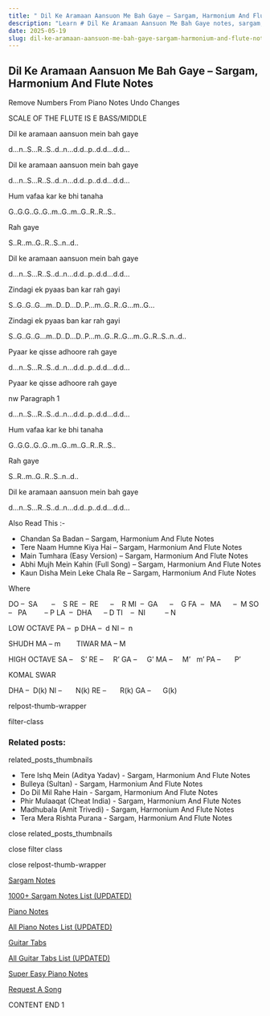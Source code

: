 ```yaml
---
title: " Dil Ke Aramaan Aansuon Me Bah Gaye – Sargam, Harmonium And Flute Notes"
description: "Learn # Dil Ke Aramaan Aansuon Me Bah Gaye notes, sargam, harmonium notations and flute notes. Easy step-by-step tutorial for beginners."
date: 2025-05-19
slug: dil-ke-aramaan-aansuon-me-bah-gaye-sargam-harmonium-and-flute-notes
---
```


## Dil Ke Aramaan Aansuon Me Bah Gaye – Sargam, Harmonium And Flute Notes

Remove Numbers From Piano Notes
Undo Changes

SCALE OF THE FLUTE IS E BASS/MIDDLE

Dil ke aramaan aansuon mein bah gaye

d…n..S…R..S..d..n…d.d..p..d.d…d.d…

Dil ke aramaan aansuon mein bah gaye

d…n..S…R..S..d..n…d.d..p..d.d…d.d…

Hum vafaa kar ke bhi tanaha

G..G.G..G..G..m..G..m..G..R..R..S..

Rah gaye

S..R..m..G..R..S..n..d..

Dil ke aramaan aansuon mein bah gaye

d…n..S…R..S..d..n…d.d..p..d.d…d.d…

Zindagi ek pyaas ban kar rah gayi

S..G..G..G…m..D..D…D..P…m..G..R..G…m..G…

Zindagi ek pyaas ban kar rah gayi

S..G..G..G…m..D..D…D..P…m..G..R..G…m..G..R..S..n..d..

Pyaar ke qisse adhoore rah gaye

d…n..S…R..S..d..n…d.d..p..d.d…d.d…

Pyaar ke qisse adhoore rah gaye

nw Paragraph 1

d…n..S…R..S..d..n…d.d..p..d.d…d.d…

Hum vafaa kar ke bhi tanaha

G..G.G..G..G..m..G..m..G..R..R..S..

Rah gaye

S..R..m..G..R..S..n..d..

Dil ke aramaan aansuon mein bah gaye

d…n..S…R..S..d..n…d.d..p..d.d…d.d…

Also Read This :-

- Chandan Sa Badan – Sargam, Harmonium And Flute Notes
- Tere Naam Humne Kiya Hai – Sargam, Harmonium And Flute Notes
- Main Tumhara (Easy Version) – Sargam, Harmonium And Flute Notes
- Abhi Mujh Mein Kahin (Full Song) – Sargam, Harmonium And Flute Notes
- Kaun Disha Mein Leke Chala Re – Sargam, Harmonium And Flute Notes

Where

DO –  SA       –    S
RE  –  RE      –    R
MI  –  GA      –    G
FA  –   MA      –  M
SO  –   PA         – P
LA  –  DHA      – D
TI    –  NI          – N

LOW OCTAVE
PA –  p
DHA –  d
NI –  n

SHUDH MA – m        TIWAR MA – M

HIGH OCTAVE
SA –    S’
RE –     R’
GA –     G’
MA –     M’   m’
PA –       P’

KOMAL SWAR

DHA –  D(k)
NI –       N(k)
RE –       R(k)
GA –      G(k)

relpost-thumb-wrapper

filter-class

### Related posts:

related_posts_thumbnails

- Tere Ishq Mein (Aditya Yadav) - Sargam, Harmonium And Flute Notes
- Bulleya (Sultan) - Sargam, Harmonium And Flute Notes
- Do Dil Mil Rahe Hain - Sargam, Harmonium And Flute Notes
- Phir Mulaaqat (Cheat India) - Sargam, Harmonium And Flute Notes
- Madhubala (Amit Trivedi) - Sargam, Harmonium And Flute Notes
- Tera Mera Rishta Purana - Sargam, Harmonium And Flute Notes

close related_posts_thumbnails

close filter class

close relpost-thumb-wrapper

[Sargam Notes](/sargam-notes.html)

[1000+ Sargam Notes List (UPDATED)](/all-songs-list-sargam-notes.html)

[Piano Notes](/piano-notes.html)

[All Piano Notes List (UPDATED)](/all-songs-list-piano-notes.html)

[Guitar Tabs](/guitar-tabs.html)

[All Guitar Tabs List (UPDATED)](/all-songs-list-guitar-tabs.html)

[Super Easy Piano Notes](https://studywall.in/)

[Request A Song](/request-a-song.html)

CONTENT END 1
